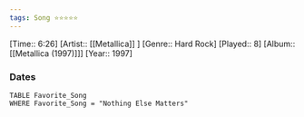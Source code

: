 ```yaml
---
tags: Song ⭐⭐⭐⭐⭐ 
---
```

[Time:: 6:26]
[Artist:: [[Metallica]] ]
[Genre:: Hard Rock]
[Played:: 8]
[Album:: [[Metallica (1997)]]]
[Year:: 1997]
### Dates
````dataview
TABLE Favorite_Song
WHERE Favorite_Song = "Nothing Else Matters"
````